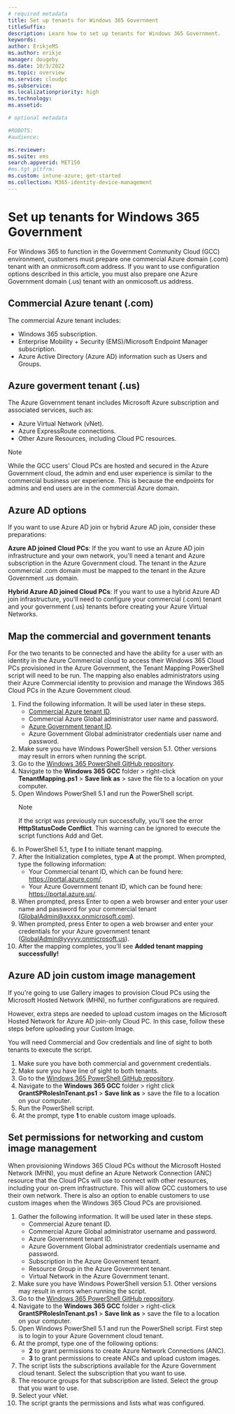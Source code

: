 ```yaml
---
# required metadata
title: Set up tenants for Windows 365 Government
titleSuffix:
description: Learn how to set up tenants for Windows 365 Government.
keywords:
author: ErikjeMS  
ms.author: erikje
manager: dougeby
ms.date: 10/3/2022
ms.topic: overview
ms.service: cloudpc
ms.subservice:
ms.localizationpriority: high
ms.technology:
ms.assetid: 

# optional metadata

#ROBOTS:
#audience:

ms.reviewer: 
ms.suite: ems
search.appverid: MET150
#ms.tgt_pltfrm:
ms.custom: intune-azure; get-started
ms.collection: M365-identity-device-management
---
```


# Set up tenants for Windows 365 Government

For Windows 365 to function in the Government Community Cloud (GCC) environment, customers must prepare one commercial Azure domain (.com) tenant with an onmicrosoft.com address. If you want to use configuration options described in this article, you must also prepare one Azure Government domain (.us) tenant with an onmicosoft.us address.

## Commercial Azure tenant (.com)

The commercial Azure tenant includes:

- Windows 365 subscription.
- Enterprise Mobility + Security (EMS)/Microsoft Endpoint Manager subscription.
- Azure Active Directory (Azure AD) information such as Users and Groups.

## Azure goverment tenant (.us)

The Azure Government tenant includes Microsoft Azure subscription and associated services, such as:

- Azure Virtual Network (vNet).
- Azure ExpressRoute connections.
- Other Azure Resources, including Cloud PC resources.

>[!NOTE]
> While the GCC users' Cloud PCs are hosted and secured in the Azure Government cloud, the admin and end user experience is similar to the commercial business uer experience. This is because the endpoints for admins and end users are in the commercial Azure domain.

## Azure AD options

If you want to use Azure AD join or hybrid Azure AD join, consider these preparations:

**Azure AD joined Cloud PCs**: If the you want to use an Azure AD join infrastructure and your own network, you'll need a tenant and Azure subscription in the Azure Government cloud. The tenant in the Azure commercial .com domain must be mapped to the tenant in the Azure Government .us domain.

**Hybrid Azure AD joined Cloud PCs**: If you want to use a hybrid Azure AD join infrastructure, you'll need to configure your commercial (.com) tenant and your government (.us) tenants before creating your Azure Virtual Networks.

## Map the commercial and government tenants
For the two tenants to be connected and have the ability for a user with an identity in the Azure Commercial cloud to access their Windows 365 Cloud PCs provisioned in the Azure Government,  the Tenant Mapping PowerShell script will need to be run.  The mapping also enables administrators using their Azure Commercial identity to provision and manage the Windows 365 Cloud PCs in the Azure Government cloud.

1. Find the following information. It will be used later in these steps.
    - [Commercial Azure tenant ID](/azure/active-directory/fundamentals/active-directory-how-to-find-tenant).
    - Commercial Azure Global administrator user name and password.
    - [Azure Government tenant ID](/azure/active-directory/fundamentals/active-directory-how-to-find-tenant).
    - Azure Government Global administrator credentials user name and password.
2. Make sure you have Windows PowerShell version 5.1. Other versions may result in errors when running the script.
3. Go to the [Windows 365 PowerShell GitHub repository](https://github.com/microsoft/Windows365-PSScripts).
4. Navigate to the **Windows 365 GCC** folder > right-click **TenantMapping.ps1** > **Save link as** > save the file to a location on your computer.
5. Open Windows PowerShell 5.1 and run the PowerShell script.
    >[!NOTE]
    >If the script was previously run successfully, you'll see the error **HttpStatusCode Conflict**. This warning can be ignored to execute the script functions Add and Get.
6. In PowerShell 5.1, type **I** to initiate tenant mapping.
7.	After the Initialization completes, type **A** at the prompt. When prompted, type the following information:
    - Your Commercial tenant ID, which can be found here: https://portal.azure.com/.
    - Your Azure Government tenant ID, which can be found here: https://portal.azure.us/.
8. When prompted, press Enter to open a web browser and enter your user name and password for your commercial tenant (GlobalAdmin@xxxxx.onmicrosoft.com).
9.	When prompted, press Enter to open a web browser and enter your credentials for your Azure government tenant (GlobalAdmin@yyyyy.onmicrosoft.us).
10. After the mapping completes, you'll see **Added tenant mapping successfully!**

## Azure AD join custom image management

If you're going to use Gallery images to provision Cloud PCs using the Microsoft Hosted Network (MHN), no further configurations are required.

However, extra steps are needed to upload custom images on the Microsoft Hosted Network for Azure AD join-only Cloud PC. In this case, follow these steps before uploading your Custom Image.

You will need Commercial and Gov credentials and line of sight to both tenants to execute the script.

1. Make sure you have both commercial and government credentials.
2. Make sure you have line of sight to both tenants.
3. Go to the [Windows 365 PowerShell GitHub repository](https://github.com/microsoft/Windows365-PSScripts).
4. Navigate to the **Windows 365 GCC** folder > right click **GrantSPRolesInTenant.ps1** > **Save link as** > save the file to a location on your computer.
5. Run the PowerShell script.
6. At the prompt, type **1** to enable custom image uploads.

## Set permissions for networking and custom image management

When provisioning Windows 365 Cloud PCs without the Microsoft Hosted Network (MHN), you must define an Azure Network Connection (ANC) resource that the Cloud PCs will use to connect with other resources, including your on-prem infrastructure.  This will allow GCC customers to use their own network.  There is also an option to enable customers to use custom images when the Windows 365 Cloud PCs are provisioned.

1. Gather the following information. It will be used later in these steps.
    - Commercial Azure tenant ID.
    - Commercial Azure Global administrator username and password.
    - Azure Government tenant ID.
    - Azure Government Global administrator credentials username and password.
    - Subscription in the Azure Government tenant.
    - Resource Group in the Azure Government tenant.
    - Virtual Network in the Azure Government tenant.
2. Make sure you have Windows PowerShell version 5.1. Other versions may result in errors when running the script.
3. Go to the [Windows 365 PowerShell GitHub repository](https://github.com/microsoft/Windows365-PSScripts).
4. Navigate to the **Windows 365 GCC** folder > right-click **GrantSPRolesInTenant.ps1** > **Save link as** > save the file to a location on your computer.
5. Open Windows PowerShell 5.1 and run the PowerShell script. First step is to login to your Azure Government cloud tenant.
6. At the prompt, type one of the following options:
    - **2** to grant permissions to create Azure Network Connections (ANC).
    - **3** to grant permissions to create ANCs and upload custom images.
7. The script lists the subscriptions available for the Azure Government cloud tenant. Select the subscription that you want to use.
8. The resource groups for that subscription are listed. Select the group that you want to use.
9. Select your vNet.
10. The script grants the permissions and lists what was configured.

